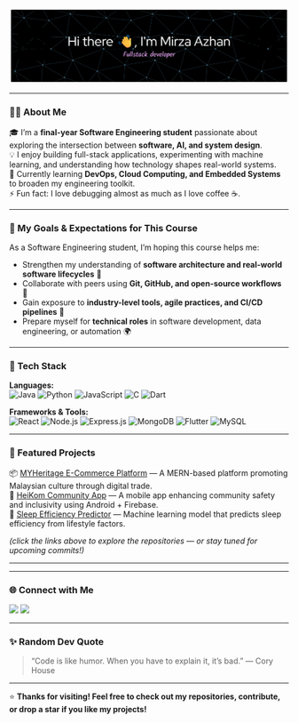 ![Header](./github-header.png)


---

### 👨‍💻 About Me  
🎓 I’m a **final-year Software Engineering student** passionate about exploring the intersection between **software, AI, and system design**.  
💡 I enjoy building full-stack applications, experimenting with machine learning, and understanding how technology shapes real-world systems.  
🌱 Currently learning **DevOps, Cloud Computing, and Embedded Systems** to broaden my engineering toolkit.  
⚡ Fun fact: I love debugging almost as much as I love coffee ☕.  

---

### 🚀 My Goals & Expectations for This Course  
As a Software Engineering student, I’m hoping this course helps me:  
- Strengthen my understanding of **software architecture and real-world software lifecycles** 🧠  
- Collaborate with peers using **Git, GitHub, and open-source workflows** 🤝  
- Gain exposure to **industry-level tools, agile practices, and CI/CD pipelines** 🧰  
- Prepare myself for **technical roles** in software development, data engineering, or automation 🌍  

---

### 🧰 Tech Stack  

**Languages:**  
![Java](https://img.shields.io/badge/Java-ED8B00?style=for-the-badge&logo=java&logoColor=white)
![Python](https://img.shields.io/badge/Python-3776AB?style=for-the-badge&logo=python&logoColor=white)
![JavaScript](https://img.shields.io/badge/JavaScript-F7DF1E?style=for-the-badge&logo=javascript&logoColor=black)
![C](https://img.shields.io/badge/C-00599C?style=for-the-badge&logo=c&logoColor=white)
![Dart](https://img.shields.io/badge/Dart-0175C2?style=for-the-badge&logo=dart&logoColor=white)

**Frameworks & Tools:**  
![React](https://img.shields.io/badge/React-20232A?style=for-the-badge&logo=react&logoColor=61DAFB)
![Node.js](https://img.shields.io/badge/Node.js-43853D?style=for-the-badge&logo=node-dot-js&logoColor=white)
![Express.js](https://img.shields.io/badge/Express.js-404D59?style=for-the-badge)
![MongoDB](https://img.shields.io/badge/MongoDB-4EA94B?style=for-the-badge&logo=mongodb&logoColor=white)
![Flutter](https://img.shields.io/badge/Flutter-02569B?style=for-the-badge&logo=flutter&logoColor=white)
![MySQL](https://img.shields.io/badge/MySQL-005C84?style=for-the-badge&logo=mysql&logoColor=white)

---

### 🌟 Featured Projects  
📦 [MYHeritage E-Commerce Platform](#) — A MERN-based platform promoting Malaysian culture through digital trade.  
📱 [HeiKom Community App](#) — A mobile app enhancing community safety and inclusivity using Android + Firebase.  
🧠 [Sleep Efficiency Predictor](#) — Machine learning model that predicts sleep efficiency from lifestyle factors.  

*(click the links above to explore the repositories — or stay tuned for upcoming commits!)*

---


---

### 🌐 Connect with Me  
<p align="left">
<a href="https://www.linkedin.com/in/mirzaazhan/" target="_blank"><img src="https://img.shields.io/badge/LinkedIn-0077B5?style=for-the-badge&logo=linkedin&logoColor=white"/></a>
<a href="mailto:mirzaaazhan@gmail.com"><img src="https://img.shields.io/badge/Gmail-D14836?style=for-the-badge&logo=gmail&logoColor=white"/></a>
</p>

---

### ✨ Random Dev Quote  
> “Code is like humor. When you have to explain it, it’s bad.” — Cory House

---

⭐ **Thanks for visiting! Feel free to check out my repositories, contribute, or drop a star if you like my projects!**

